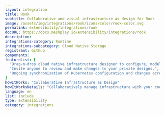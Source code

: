 ```yaml
---
layout: integration
title: Rook
subtitle: Collaborative and visual infrastructure as design for Rook
image: /assets/img/integrations/rook/icons/color/rook-color.svg
permalink: extensibility/integrations/rook
docURL: https://docs.meshplay.io/extensibility/integrations/rook
description: 
integrations-category: Runtime
integrations-subcategory: Cloud Native Storage
registrant: Github
components: 
featureList: [
  "Drag-n-drop cloud native infrastructure designer to configure, model, and deploy your workloads.",
  "Invite anyone to review and make changes to your private designs.",
  "Ongoing synchronization of Kubernetes configuration and changes across any number of clusters."
]
howItWorks: "Collaborative Infrastructure as Design"
howItWorksDetails: "Collaboratively manage infrastructure with your coworkers synchronously sharing the same designs."
language: en
list: include
type: extensibility
category: integrations
---
```

